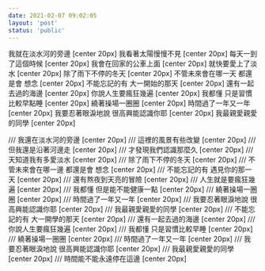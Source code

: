 ```yaml
---
date: 2021-02-07 09:02:05
layout: 'post'
status: 'public'
---
```

<audio src="https://inz.oss-cn-beijing.aliyuncs.com/Audios/Collection/%E4%B8%80%E5%8F%AA%E5%91%B1%E5%99%AA%E7%9A%84%E9%B8%AD%E6%A2%A8-nice%20to%20meet%20u.mp3" autoplay loop></audio>

我就在淡水河的旁邊 [center 20px]
我看著太陽慢慢不見 [center 20px]
每天一到了這個時候 [center 20px]
我會在回家的公車上面 [center 20px]
就快要愛上了淡水 [center 20px]
除了雨下不停的冬天 [center 20px]
不管未來會在哪一天 都還是會 想念 [center 20px]
不能忘記的有 大一開始的那天 [center 20px]
還有一起去過的海邊 [center 20px]
你說人生要瘋狂幾遍 [center 20px]
我都懂 只是習慣比較早點睡 [center 20px]
繞著操場一圈圈 [center 20px]
時間過了一年又一年 [center 20px]
我要忍著眼淚地說 很高興能認識你耶 [center 20px]
我最親愛親愛的同學 [center 20px]

/// 我還在淡水河的旁邊 [center 20px]
/// 這裡的風景有些改變 [center 20px]
/// 但我還是沿著河邊走 [center 20px]
/// 才發現我們認識那麼久 [center 20px]
/// 天知道我有多愛淡水 [center 20px]
/// 除了雨下不停的冬天 [center 20px]
/// 不管未來會在哪一邊 都還是會 想念 [center 20px]
/// 不能忘記的有 遇見你的那一天 [center 20px]
///  還有熬夜到天亮的冒險 [center 20px]
/// 人生就是要瘋狂幾遍 [center 20px]
/// 我都懂 但是能不能健康一點 [center 20px]
/// 繞著操場一圈圈 [center 20px]
/// 時間過了一年又一年 [center 20px]
/// 我要忍著眼淚地說 很高興能認識你耶 [center 20px]
/// 我最親愛親愛的同學 [center 20px]
/// 不能忘記的有 大一開學的那天 [center 20px]
/// 還有一起去過的海邊 [center 20px]
/// 你說人生要瘋狂幾遍 [center 20px]
/// 我都懂 只是習慣比較早睡 [center 20px]
/// 繞著操場一圈圈 [center 20px]
/// 時間過了一年又一年 [center 20px]
/// 我要忍著眼淚地說 很高興能認識你耶 [center 20px]
/// 我最親愛親愛的同學 [center 20px]
/// 時間能不能永遠停在這邊 [center 20px]
